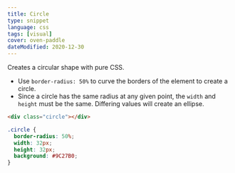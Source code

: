 ```yaml
---
title: Circle
type: snippet
language: css
tags: [visual]
cover: oven-paddle
dateModified: 2020-12-30
---
```


Creates a circular shape with pure CSS.

- Use `border-radius: 50%` to curve the borders of the element to create a circle.
- Since a circle has the same radius at any given point, the `width` and `height` must be the same. Differing values will create an ellipse.

```html
<div class="circle"></div>
```

```css
.circle {
  border-radius: 50%;
  width: 32px;
  height: 32px;
  background: #9C27B0;
}
```
